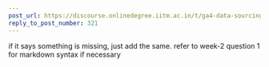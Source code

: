 ```yaml
---
post_url: https://discourse.onlinedegree.iitm.ac.in/t/ga4-data-sourcing-discussion-thread-tds-jan-2025/165959/322
reply_to_post_number: 321
---
```

if it says something is missing, just add the same. refer to week-2 question 1 for markdown syntax if necessary